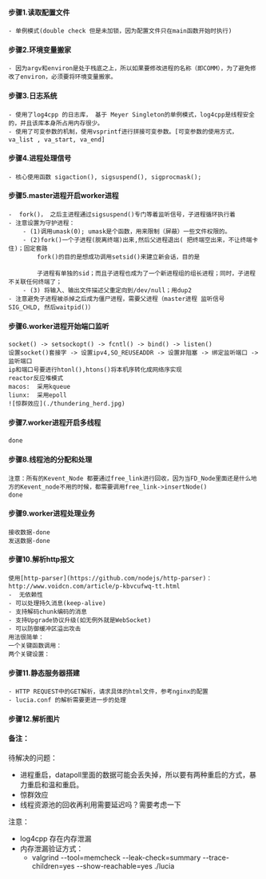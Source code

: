 
#### 步骤1.读取配置文件
    - 单例模式(double check 但是未加锁，因为配置文件只在main函数开始时执行)
#### 步骤2.环境变量搬家
    - 因为argv和environ是处于栈底之上，所以如果要修改进程的名称（即COMM），为了避免修改了environ，必须要将环境变量搬家。
#### 步骤3.日志系统
    - 使用了log4cpp 的日志库， 基于 Meyer Singleton的单例模式，log4cpp是线程安全的，并且该库本身所占用内存很少。
    - 使用了可变参数的机制，使用vsprintf进行拼接可变参数。[可变参数的使用方式， va_list , va_start, va_end]
#### 步骤4.进程处理信号
    - 核心使用函数 sigaction(), sigsuspend(), sigprocmask();
#### 步骤5.master进程开启worker进程
    -  fork()， 之后主进程通过sigsuspend()专门等着监听信号，子进程循环执行着
    - 注意设置为守护进程：
        - (1)调用umask(0); umask是个函数，用来限制（屏蔽）一些文件权限的。
	    - (2)fork()一个子进程(脱离终端)出来,然后父进程退出( 把终端空出来，不让终端卡住)；固定套路
	        fork()的目的是想成功调用setsid()来建立新会话，目的是

	        子进程有单独的sid；而且子进程也成为了一个新进程组的组长进程；同时，子进程不关联任何终端了；
	    - (3) 将输入、输出文件描述父重定向到/dev/null；用dup2  
    - 注意避免子进程被杀掉之后成为僵尸进程，需要父进程（master进程 监听信号 SIG_CHLD, 然后waitpid()）
#### 步骤6.worker进程开始端口监听
    socket() -> setsockopt() -> fcntl() -> bind() -> listen()
    设置socket()套接字 -> 设置ipv4,SO_REUSEADDR -> 设置非阻塞 -> 绑定监听端口 -> 监听端口
    ip和端口号要进行htonl(),htons()将本机序转化成网络序实现
    reactor反应堆模式
    macos:  采用kqueue
    liunx:  采用epoll
    ![惊群效应](./thundering_herd.jpg)

#### 步骤7.worker进程开启多线程
    done

#### 步骤8.线程池的分配和处理
    注意：所有的Kevent_Node 都要通过free_link进行回收，因为当FD_Node里面还是什么地方的Kevent_node不用的时候，都需要调用free_link->insertNode()
    done

#### 步骤9.worker进程处理业务
    接收数据-done
    发送数据-done
#### 步骤10.解析http报文
    使用[http-parser](https://github.com/nodejs/http-parser)：
    http://www.voidcn.com/article/p-kbvcufwq-tt.html
    -  无依赖性
    - 可以处理持久消息(keep-alive)
    - 支持解码chunk编码的消息
    - 支持Upgrade协议升级(如无例外就是WebSocket)
    - 可以防御缓冲区溢出攻击
    用法很简单：
    一个关键函数调用：
    两个关键设置：

#### 步骤11.静态服务器搭建
    - HTTP REQUEST中的GET解析，请求具体的html文件，参考nginx的配置
    - lucia.conf 的解析需要更进一步的处理

#### 步骤12.解析图片

#### 备注：
待解决的问题：

- 进程重启，datapoll里面的数据可能会丢失掉，所以要有两种重启的方式，暴力重启和温和重启。
- 惊群效应
- 线程资源池的回收再利用需要延迟吗？需要考虑一下

注意：
- log4cpp 存在内存泄漏
- 内存泄漏验证方式：
    - valgrind --tool=memcheck --leak-check=summary --trace-children=yes --show-reachable=yes ./lucia
